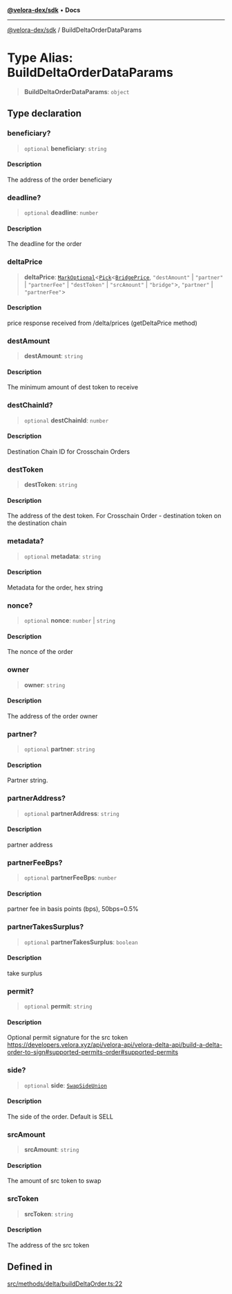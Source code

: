 [**@velora-dex/sdk**](../README.md) • **Docs**

***

[@velora-dex/sdk](../globals.md) / BuildDeltaOrderDataParams

# Type Alias: BuildDeltaOrderDataParams

> **BuildDeltaOrderDataParams**: `object`

## Type declaration

### beneficiary?

> `optional` **beneficiary**: `string`

#### Description

The address of the order beneficiary

### deadline?

> `optional` **deadline**: `number`

#### Description

The deadline for the order

### deltaPrice

> **deltaPrice**: [`MarkOptional`](../-internal-/type-aliases/MarkOptional.md)\<[`Pick`](../-internal-/type-aliases/Pick.md)\<[`BridgePrice`](BridgePrice.md), `"destAmount"` \| `"partner"` \| `"partnerFee"` \| `"destToken"` \| `"srcAmount"` \| `"bridge"`\>, `"partner"` \| `"partnerFee"`\>

#### Description

price response received from /delta/prices (getDeltaPrice method)

### destAmount

> **destAmount**: `string`

#### Description

The minimum amount of dest token to receive

### destChainId?

> `optional` **destChainId**: `number`

#### Description

Destination Chain ID for Crosschain Orders

### destToken

> **destToken**: `string`

#### Description

The address of the dest token. For Crosschain Order - destination token on the destination chain

### metadata?

> `optional` **metadata**: `string`

#### Description

Metadata for the order, hex string

### nonce?

> `optional` **nonce**: `number` \| `string`

#### Description

The nonce of the order

### owner

> **owner**: `string`

#### Description

The address of the order owner

### partner?

> `optional` **partner**: `string`

#### Description

Partner string.

### partnerAddress?

> `optional` **partnerAddress**: `string`

#### Description

partner address

### partnerFeeBps?

> `optional` **partnerFeeBps**: `number`

#### Description

partner fee in basis points (bps), 50bps=0.5%

### partnerTakesSurplus?

> `optional` **partnerTakesSurplus**: `boolean`

#### Description

take surplus

### permit?

> `optional` **permit**: `string`

#### Description

Optional permit signature for the src token https://developers.velora.xyz/api/velora-api/velora-delta-api/build-a-delta-order-to-sign#supported-permits-order#supported-permits

### side?

> `optional` **side**: [`SwapSideUnion`](SwapSideUnion.md)

#### Description

The side of the order. Default is SELL

### srcAmount

> **srcAmount**: `string`

#### Description

The amount of src token to swap

### srcToken

> **srcToken**: `string`

#### Description

The address of the src token

## Defined in

[src/methods/delta/buildDeltaOrder.ts:22](https://github.com/paraswap/paraswap-sdk/blob/master/src/methods/delta/buildDeltaOrder.ts#L22)
